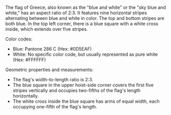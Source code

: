 The flag of Greece, also known as the "blue and white" or the "sky blue and white," has an aspect ratio of 2:3. It features nine horizontal stripes alternating between blue and white in color. The top and bottom stripes are both blue. In the top left corner, there is a blue square with a white cross inside, which extends over five stripes.

Color codes:
- Blue: Pantone 286 C (Hex: #0D5EAF)
- White: No specific color code, but usually represented as pure white (Hex: #FFFFFF)

Geometric properties and measurements:
- The flag's width-to-length ratio is 2:3.
- The blue square in the upper hoist-side corner covers the first five stripes vertically and occupies two-fifths of the flag's length horizontally.
- The white cross inside the blue square has arms of equal width, each occupying one-fifth of the flag's length.